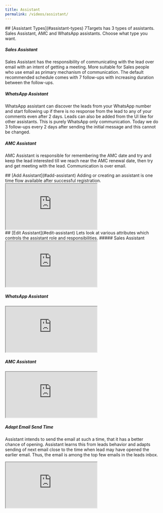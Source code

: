 ```yaml
---
title: Assistant 
permalink: /videos/assistant/
---
```

<a name="assistant-types"/>
## [Assistant Types](#assistant-types)
7Targets has 3 types of assistants. Sales Assistant, AMC and WhatsApp assistants. Choose what type you want.

##### Sales Assistant 
Sales Assistant has the responsibility of communicating with the lead over email with an intent of getting a meeting.  More suitable for Sales people who use email as primary mechanism of communication. The default recommended schedule comes with 7 follow-ups with increasing duration between the follow-ups. 

##### WhatsApp Assistant
WhatsApp assistant can discover the leads from your WhatsApp number and start following up if there is no response from the lead to any of your comments even after 2 days. Leads can also be added from the UI like for other assistants. This is purely WhatsApp only communication. Today we do 3 follow-ups every 2 days after sending the initial message and this cannot be changed. 

##### AMC Assistant
AMC Assistant is responsible for remembering the AMC date and try and keep the lead interested till we reach near the AMC renewal date, then try and get meeting with the lead. Communication is over email. 

<a name="add-assistant"/>
## [Add Assistant](#add-assistant)
Adding or creating an assistant is one time flow available after successful registration.
<div class="embed-responsive embed-responsive-16by9">
  <iframe class="embed-responsive-item" src="https://www.youtube.com/embed/MLClL11S8gk?rel=0" allowfullscreen></iframe>
</div>

<a name="edit-assistant"/>
## [Edit Assistant](#edit-assistant)
Lets look at various attributes which controls the assistant role and responsibilities.
##### Sales Assistant 
<div class="embed-responsive embed-responsive-16by9">
  <iframe class="embed-responsive-item" src="https://www.youtube.com/embed/ELaE7f0mi4A?rel=0" allowfullscreen></iframe>
</div>

##### WhatsApp Assistant
<div class="embed-responsive embed-responsive-16by9">
  <iframe class="embed-responsive-item" src="https://www.youtube.com/embed/q_3544SZGvA?rel=0" allowfullscreen></iframe>
</div>

##### AMC Assistant
<div class="embed-responsive embed-responsive-16by9">
  <iframe class="embed-responsive-item" src="https://www.youtube.com/embed/oWyeAMbEvI0?rel=0" allowfullscreen></iframe>
</div>

##### Adapt Email Send Time
Assistant intends to send the email at such a time, that it has a better chance of opening. Assistant learns this from leads behavior and adapts sending of next email close to the time when lead may have opened the earlier email. Thus, the email is among the top few emails in the leads inbox.
<div class="embed-responsive embed-responsive-16by9">
  <iframe class="embed-responsive-item" src="https://www.youtube.com/embed/-5YSFCvvUA4?rel=0" allowfullscreen></iframe>
</div>

